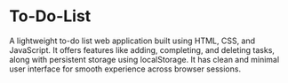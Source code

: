 # To-Do-List
A lightweight to-do list web application built using HTML, CSS, and JavaScript. It offers features like adding, completing, and deleting tasks, along with persistent storage using localStorage. It has clean and minimal user interface for smooth experience across browser sessions.
